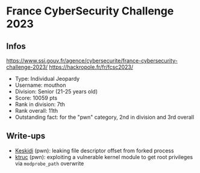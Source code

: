 # France CyberSecurity Challenge 2023

## Infos

https://www.ssi.gouv.fr/agence/cybersecurite/france-cybersecurity-challenge-2023/
https://hackropole.fr/fr/fcsc2023/

- Type: Individual Jeopardy
- Username: mouthon
- Division: Senior (21-25 years old)
- Score: 10059 pts
- Rank in division: 7th
- Rank overall: 11th
- Outstanding fact: for the "pwn" category, 2nd in division and 3rd overall

## Write-ups

- [Keskidi](./Keskidi/) (pwn): leaking file descriptor offset from forked process
- [ktruc](./ktruc/) (pwn): exploiting a vulnerable kernel module to get root privileges via `modprobe_path` overwrite
